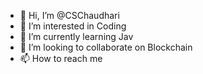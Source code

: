 - 👋 Hi, I’m @CSChaudhari
- 👀 I’m interested in Coding
- 🌱 I’m currently learning Jav
- 💞️ I’m looking to collaborate on Blockchain
- 📫 How to reach me 

<!---
CSChaudhari/CSChaudhari is a ✨ special ✨ repository because its `README.md` (this file) appears on your GitHub profile.
You can click the Preview link to take a look at your changes.
--->
